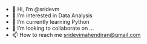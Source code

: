 - 👋 Hi, I’m @sridevm
- 👀 I’m interested in Data Analysis
- 🌱 I’m currently learning Python
- 💞️ I’m looking to collaborate on ...
- 📫 How to reach me sridevimahendiran@gmail.com

<!---
sridevm/sridevm is a ✨ special ✨ repository because its `README.md` (this file) appears on your GitHub profile.
You can click the Preview link to take a look at your changes.
--->
